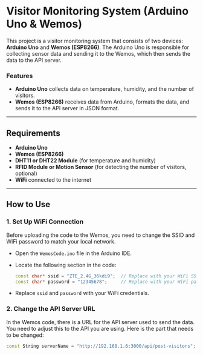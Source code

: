 # Visitor Monitoring System (Arduino Uno & Wemos)

This project is a visitor monitoring system that consists of two devices: **Arduino Uno** and **Wemos (ESP8266)**. The Arduino Uno is responsible for collecting sensor data and sending it to the Wemos, which then sends the data to the API server.

### Features
- **Arduino Uno** collects data on temperature, humidity, and the number of visitors.
- **Wemos (ESP8266)** receives data from Arduino, formats the data, and sends it to the API server in JSON format.

---

## Requirements

- **Arduino Uno**
- **Wemos (ESP8266)**
- **DHT11 or DHT22 Module** (for temperature and humidity)
- **RFID Module or Motion Sensor** (for detecting the number of visitors, optional)
- **WiFi** connected to the internet

---

## How to Use

### 1. Set Up WiFi Connection
Before uploading the code to the Wemos, you need to change the SSID and WiFi password to match your local network.

- Open the `WemosCode.ino` file in the Arduino IDE.
- Locate the following section in the code:

    ```cpp
    const char* ssid = "ZTE_2.4G_36kdi9";  // Replace with your WiFi SSID
    const char* password = "12345678";     // Replace with your WiFi password
    ```

- Replace `ssid` and `password` with your WiFi credentials.

### 2. Change the API Server URL
In the Wemos code, there is a URL for the API server used to send the data. You need to adjust this to the API you are using. Here is the part that needs to be changed:

```cpp
const String serverName = "http://192.168.1.6:3000/api/post-visitors";  // Replace with your API URL
